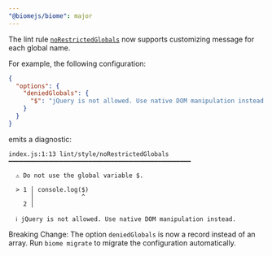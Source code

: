 ```yaml
---
"@biomejs/biome": major
---
```


The lint rule [`noRestrictedGlobals`](https://biomejs.dev/linter/rules/no-restricted-globals/) now supports customizing message for each global name.

For example, the following configuration:

```json
{
  "options": {
    "deniedGlobals": {
      "$": "jQuery is not allowed. Use native DOM manipulation instead."
    }
  }
}
```

emits a diagnostic:

```
index.js:1:13 lint/style/noRestrictedGlobals ━━━━━━━━━━━━━━━━━━━━━━━━━━━━━━━━━━━━━━━━━━━━━━━━━━

  ⚠ Do not use the global variable $.

  > 1 │ console.log($)
      │             ^
    2 │

  ℹ jQuery is not allowed. Use native DOM manipulation instead.
```

Breaking Change: The option `deniedGlobals` is now a record instead of an array. Run `biome migrate` to migrate the configuration automatically.

